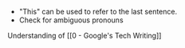- "This" can be used to refer to the last sentence.
- Check for ambiguous pronouns

Understanding of [[0 - Google's Tech Writing]]